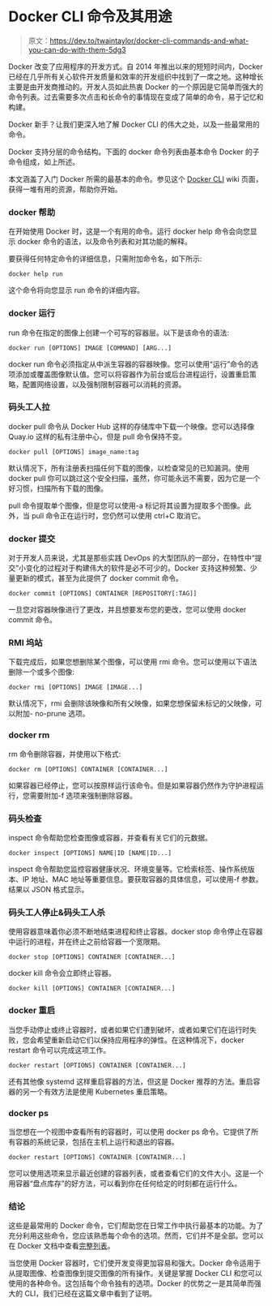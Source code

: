 # Docker CLI 命令及其用途

> 原文：<https://dev.to/twaintaylor/docker-cli-commands-and-what-you-can-do-with-them-5dg3>

Docker 改变了应用程序的开发方式。自 2014 年推出以来的短短时间内，Docker 已经在几乎所有关心软件开发质量和效率的开发组织中找到了一席之地。这种增长主要是由开发商推动的。开发人员如此热衷 Docker 的一个原因是它简单而强大的命令列表。过去需要多次点击和长命令的事情现在变成了简单的命令，易于记忆和构建。

Docker 新手？让我们更深入地了解 Docker CLI 的伟大之处，以及一些最常用的命令。

Docker 支持分层的命令结构。下面的 docker 命令列表由基本命令 Docker 的子命令组成，如上所述。

本文涵盖了入门 Docker 所需的最基本的命令。参见这个 [Docker CLI](https://www.aquasec.com/wiki/display/containers/Docker+CLI+Commands) wiki 页面，获得一堆有用的资源，帮助你开始。

### docker 帮助

在开始使用 Docker 时，这是一个有用的命令。运行 docker help 命令会向您显示 docker 命令的语法，以及命令列表和对其功能的解释。

要获得任何特定命令的详细信息，只需附加命令名，如下所示:

`docker help run`

这个命令将向您显示 run 命令的详细内容。

### docker 运行

run 命令在指定的图像上创建一个可写的容器层。以下是该命令的语法:

`docker run [OPTIONS] IMAGE [COMMAND] [ARG...]`

docker run 命令必须指定从中派生容器的容器映像。您可以使用“运行”命令的选项添加或覆盖图像默认值。您可以将容器作为前台或后台进程运行，设置重启策略，配置网络设置，以及强制限制容器可以消耗的资源。

### 码头工人拉

docker pull 命令从 Docker Hub 这样的存储库中下载一个映像。您可以选择像 Quay.io 这样的私有注册中心，但是 pull 命令保持不变。

`docker pull [OPTIONS] image_name:tag`

默认情况下，所有注册表扫描任何下载的图像，以检查常见的已知漏洞。使用 docker pull 你可以跳过这个安全扫描，虽然，你可能永远不需要，因为它是一个好习惯，扫描所有下载的图像。

pull 命令提取单个图像，但是您可以使用-a 标记将其设置为提取多个图像。此外，当 pull 命令正在运行时，您仍然可以使用 ctrl+C 取消它。

### docker 提交

对于开发人员来说，尤其是那些实践 DevOps 的大型团队的一部分，在特性中“提交”小变化的过程对于构建伟大的软件是必不可少的。Docker 支持这种频繁、少量更新的模式，甚至为此提供了 docker commit 命令。

`docker commit [OPTIONS] CONTAINER [REPOSITORY[:TAG]]`

一旦您对容器映像进行了更改，并且想要发布您的更改，您可以使用 docker commit 命令。

### RMI 坞站

下载完成后，如果您想删除某个图像，可以使用 rmi 命令。您可以使用以下语法删除一个或多个图像:

`docker rmi [OPTIONS] IMAGE [IMAGE...]`

默认情况下，rmi 会删除该映像和所有父映像，如果您想保留未标记的父映像，可以附加- no-prune 选项。

### docker rm

rm 命令删除容器，并使用以下格式:

`docker rm [OPTIONS] CONTAINER [CONTAINER...]`

如果容器已经停止，您可以按原样运行该命令。但是如果容器仍然作为守护进程运行，您需要附加-f 选项来强制删除容器。

### 码头检查

inspect 命令帮助您检查图像或容器，并查看有关它们的元数据。

`docker inspect [OPTIONS] NAME|ID [NAME|ID...]`

inspect 命令帮助您监控容器健康状况、环境变量等。它检索标签、操作系统版本、IP 地址、MAC 地址等重要信息。要获取容器的具体信息，可以使用-f 参数。结果以 JSON 格式显示。

### 码头工人停止&码头工人杀

使用容器意味着你必须不断地结束进程和终止容器。docker stop 命令停止在容器中运行的进程，并在终止之前给容器一个宽限期。

`docker stop [OPTIONS] CONTAINER [CONTAINER...]`

docker kill 命令会立即终止容器。

`docker kill [OPTIONS] CONTAINER [CONTAINER...]`

### docker 重启

当您手动停止或终止容器时，或者如果它们遭到破坏，或者如果它们在运行时失败，您会希望重新启动它们以保持应用程序的弹性。在这种情况下，docker restart 命令可以完成这项工作。

`docker restart [OPTIONS] CONTAINER [CONTAINER...]`

还有其他像 systemd 这样重启容器的方法，但这是 Docker 推荐的方法。重启容器的另一个有效方法是使用 Kubernetes 重启策略。

### docker ps

当您想在一个视图中查看所有的容器时，可以使用 docker ps 命令。它提供了所有容器的系统记录，包括在主机上运行和退出的容器。

`docker restart [OPTIONS] CONTAINER [CONTAINER...]`

您可以使用选项来显示最近创建的容器列表，或者查看它们的文件大小。这是一个用容器“盘点库存”的好方法，可以看到你在任何给定的时刻都在运行什么。

### 结论

这些是最常用的 Docker 命令，它们帮助您在日常工作中执行最基本的功能。为了充分利用这些命令，您应该熟悉每个命令的选项。然而，它们并不是全部。您可以在 Docker 文档中查看[完整列表](https://docs.docker.com/engine/reference/commandline/docker/)。

当您使用 Docker 容器时，它们使开发变得更加容易和强大。Docker 命令适用于从提取图像、检查图像到提交图像的所有操作。关键是掌握 Docker CLI 和您可以使用的各种命令。这包括每个命令独有的选项。Docker 的优势之一是其简单而强大的 CLI，我们已经在这篇文章中看到了证明。